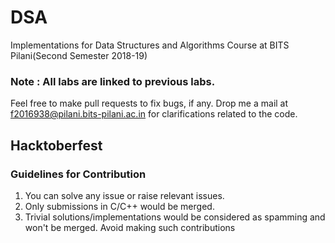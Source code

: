# DSA
Implementations for Data Structures and Algorithms Course at BITS Pilani(Second Semester 2018-19)
### Note : All labs are linked to previous labs. <br />
Feel free to make pull requests to fix bugs, if any. Drop me a mail at f2016938@pilani.bits-pilani.ac.in for clarifications related to the code.
## Hacktoberfest
### Guidelines for Contribution
1. You can solve any issue or raise relevant issues. 
2. Only submissions in C/C++ would be merged.
3. Trivial solutions/implementations would be considered as spamming and won't be merged. Avoid making such contributions
